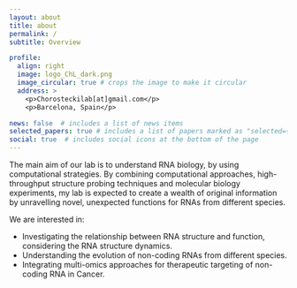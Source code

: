 ```yaml
---
layout: about
title: about
permalink: /
subtitle: Overview

profile:
  align: right
  image: logo_ChL_dark.png
  image_circular: true # crops the image to make it circular
  address: >
    <p>Chorosteckilab[at]gmail.com</p>
    <p>Barcelona, Spain</p>

news: false  # includes a list of news items
selected_papers: true # includes a list of papers marked as "selected={true}"
social: true  # includes social icons at the bottom of the page
---
```


The main aim of our lab is to understand RNA biology, by using computational strategies. By combining computational approaches, high-throughput structure probing techniques and molecular biology experiments, my lab is expected to create a wealth of original information by unravelling novel, unexpected functions for RNAs from different species.

We are interested in: 
<ul>
  <li>Investigating the relationship between RNA structure and function, considering the RNA structure dynamics.</li>
  <li>Understanding the evolution of non-coding RNAs from different species.</li>
  <li>Integrating multi-omics approaches for therapeutic targeting of non-coding RNA in Cancer.</li>
</ul>


